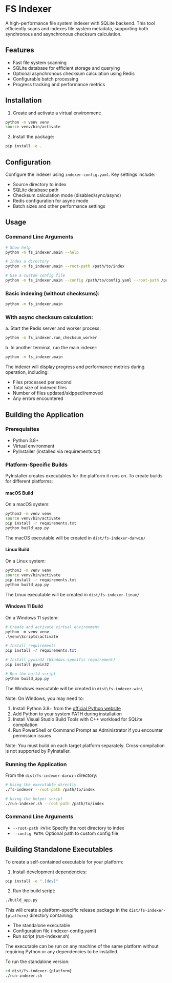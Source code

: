 # FS Indexer

A high-performance file system indexer with SQLite backend. This tool efficiently scans and indexes file system metadata, supporting both synchronous and asynchronous checksum calculation.

## Features

- Fast file system scanning
- SQLite database for efficient storage and querying
- Optional asynchronous checksum calculation using Redis
- Configurable batch processing
- Progress tracking and performance metrics

## Installation

1. Create and activate a virtual environment:
```bash
python -m venv venv
source venv/bin/activate
```

2. Install the package:
```bash
pip install -e .
```

## Configuration

Configure the indexer using `indexer-config.yaml`. Key settings include:
- Source directory to index
- SQLite database path
- Checksum calculation mode (disabled/sync/async)
- Redis configuration for async mode
- Batch sizes and other performance settings

## Usage

### Command Line Arguments

```bash
# Show help
python -m fs_indexer.main --help

# Index a directory
python -m fs_indexer.main --root-path /path/to/index

# Use a custom config file
python -m fs_indexer.main --config /path/to/config.yaml --root-path /path/to/index
```

### Basic indexing (without checksums):
```bash
python -m fs_indexer.main
```

### With async checksum calculation:
   
a. Start the Redis server and worker process:
```bash
python -m fs_indexer.run_checksum_worker
```

b. In another terminal, run the main indexer:
```bash
python -m fs_indexer.main
```

The indexer will display progress and performance metrics during operation, including:
- Files processed per second
- Total size of indexed files
- Number of files updated/skipped/removed
- Any errors encountered

## Building the Application

### Prerequisites
- Python 3.8+
- Virtual environment
- PyInstaller (installed via requirements.txt)

### Platform-Specific Builds

PyInstaller creates executables for the platform it runs on. To create builds for different platforms:

#### macOS Build
On a macOS system:
```bash
python3 -m venv venv
source venv/bin/activate
pip install -r requirements.txt
python build_app.py
```
The macOS executable will be created in `dist/fs-indexer-darwin/`

#### Linux Build
On a Linux system:
```bash
python3 -m venv venv
source venv/bin/activate
pip install -r requirements.txt
python build_app.py
```
The Linux executable will be created in `dist/fs-indexer-linux/`

#### Windows 11 Build
On a Windows 11 system:
```powershell
# Create and activate virtual environment
python -m venv venv
.\venv\Scripts\activate

# Install requirements
pip install -r requirements.txt

# Install pywin32 (Windows-specific requirement)
pip install pywin32

# Run the build script
python build_app.py
```
The Windows executable will be created in `dist\fs-indexer-win\`

Note: On Windows, you may need to:
1. Install Python 3.8+ from the [official Python website](https://www.python.org/downloads/)
2. Add Python to your system PATH during installation
3. Install Visual Studio Build Tools with C++ workload for SQLite compilation
4. Run PowerShell or Command Prompt as Administrator if you encounter permission issues

Note: You must build on each target platform separately. Cross-compilation is not supported by PyInstaller.

### Running the Application

From the `dist/fs-indexer-darwin` directory:

```bash
# Using the executable directly
./fs-indexer --root-path /path/to/index

# Using the helper script
./run-indexer.sh --root-path /path/to/index
```

### Command Line Arguments

- `--root-path PATH`: Specify the root directory to index
- `--config PATH`: Optional path to custom config file

## Building Standalone Executables

To create a self-contained executable for your platform:

1. Install development dependencies:
```bash
pip install -e ".[dev]"
```

2. Run the build script:
```bash
./build_app.py
```

This will create a platform-specific release package in the `dist/fs-indexer-{platform}` directory containing:
- The standalone executable
- Configuration file (indexer-config.yaml)
- Run script (run-indexer.sh)

The executable can be run on any machine of the same platform without requiring Python or any dependencies to be installed.

To run the standalone version:
```bash
cd dist/fs-indexer-{platform}
./run-indexer.sh

```
